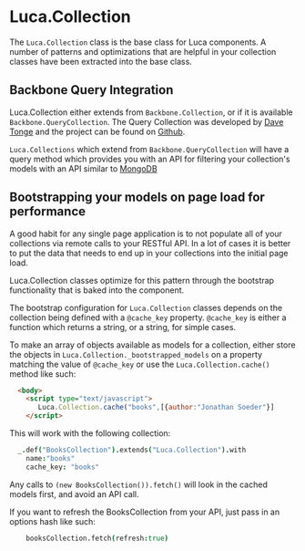 # Luca.Collection
 
The `Luca.Collection` class is the base class for Luca components. A number of patterns and optimizations that are helpful in your collection classes have been extracted into the base class.

## Backbone Query Integration

Luca.Collection either extends from `Backbone.Collection`, or if it is available `Backbone.QueryCollection`.  The Query Collection was developed by [Dave Tonge](https://github.com/davidgtonge) and the project can be found on [Github](https://github.com/datapimp/backbone_query).  

`Luca.Collections` which extend from `Backbone.QueryCollection` will have a query method which provides you with an API for filtering your collection's models with an API similar to [MongoDB](http://www.mongodb.org/display/DOCS/Advanced+Queries)

## Bootstrapping your models on page load for performance

A good habit for any single page application is to not populate all of your collections via remote calls to your RESTful API.  In a lot of cases it is better to put the data that needs to end up in your collections into the initial page load.

Luca.Collection classes optimize for this pattern through the bootstrap functionality that is baked into the component.

The bootstrap configuration for `Luca.Collection` classes depends on the collection being defined with a `@cache_key` property. `@cache_key` is either a function which returns a string, or a string, for simple cases.

To make an array of objects available as models for a collection, either store the objects in `Luca.Collection._bootstrapped_models` on a property matching the value of `@cache_key` or use the `Luca.Collection.cache()` method like such:

```html
  <body>
    <script type="text/javascript">
       Luca.Collection.cache("books",[{author:"Jonathan Soeder"}]
    </script>
```

This will work with the following collection:

```coffeescript
  _.def("BooksCollection").extends("Luca.Collection").with
    name:"books"
    cache_key: "books"
```

Any calls to `(new BooksCollection()).fetch()` will look in the cached models first, and avoid an API call.

If you want to refresh the BooksCollection from your API, just pass in an options hash like such:

```coffeescript
	booksCollection.fetch(refresh:true)
```